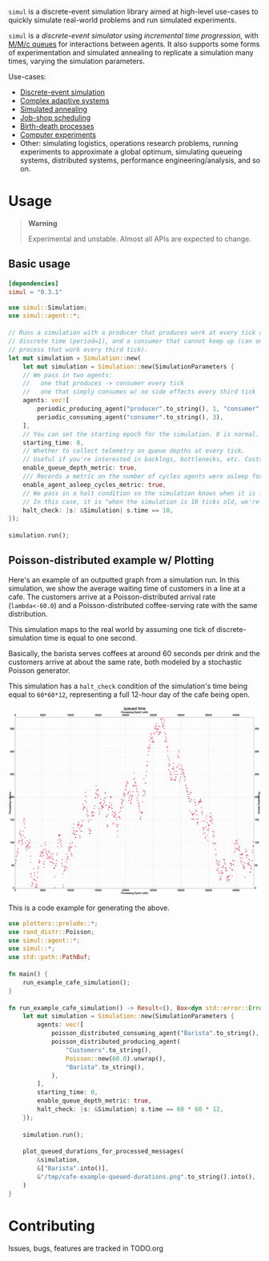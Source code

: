 `simul` is a discrete-event simulation library aimed at high-level use-cases to
quickly simulate real-world problems and run simulated experiments.

`simul` is a *discrete-event simulator* using *incremental time progression*,
with [M/M/c queues](https://en.wikipedia.org/wiki/M/M/c_queue) for interactions
between agents. It also supports some forms of experimentation and simulated
annealing to replicate a simulation many times, varying the simulation
parameters.

Use-cases:
- [Discrete-event simulation](https://en.wikipedia.org/wiki/Discrete-event_simulation)
- [Complex adaptive systems](https://authors.library.caltech.edu/60491/1/MGM%20113.pdf)
- [Simulated annealing](https://en.wikipedia.org/wiki/Simulated_annealing)
- [Job-shop scheduling](https://en.wikipedia.org/wiki/Job-shop_scheduling)
- [Birth-death processes](https://en.wikipedia.org/wiki/Birth%E2%80%93death_process)
- [Computer experiments](https://en.wikipedia.org/wiki/Computer_experiment)
- Other: simulating logistics, operations research problems, running experiments
  to approximate a global optimum, simulating queueing systems, distributed
  systems, performance engineering/analysis, and so on.

# Usage

> **Warning**
>
> Experimental and unstable. Almost all APIs are expected to change.

## Basic usage

``` toml
[dependencies]
simul = "0.3.1"
```

``` rust
use simul::Simulation;
use simul::agent::*;

// Runs a simulation with a producer that produces work at every tick of
// discrete time (period=1), and a consumer that cannot keep up (can only
// process that work every third tick).
let mut simulation = Simulation::new(
    let mut simulation = Simulation::new(SimulationParameters {
    // We pass in two agents:
    //   one that produces -> consumer every tick
    //   one that simply consumes w/ no side effects every third tick
    agents: vec![
        periodic_producing_agent("producer".to_string(), 1, "consumer".to_string()),
        periodic_consuming_agent("consumer".to_string(), 3),
    ],
    // You can set the starting epoch for the simulation. 0 is normal.
    starting_time: 0,
    // Whether to collect telemetry on queue depths at every tick.
    // Useful if you're interested in backlogs, bottlenecks, etc. Costs performance.
    enable_queue_depth_metric: true,
    /// Records a metric on the number of cycles agents were asleep for.
    enable_agent_asleep_cycles_metric: true,
    // We pass in a halt condition so the simulation knows when it is finished.
    // In this case, it is "when the simulation is 10 ticks old, we're done."
    halt_check: |s: &Simulation| s.time == 10,
});

simulation.run();
```

## Poisson-distributed example w/ Plotting

Here's an example of an outputted graph from a simulation run. In this
simulation, we show the average waiting time of customers in a line at a
cafe. The customers arrive at a Poisson-distributed arrival rate
(`lambda<-60.0`) and a Poisson-distributed coffee-serving rate with the
same distribution.

This simulation maps to the real world by assuming one tick of
discrete-simulation time is equal to one second.

Basically, the barista serves coffees at around 60 seconds per drink and
the customers arrive at about the same rate, both modeled by a
stochastic Poisson generator.

This simulation has a `halt_check` condition of the simulation's time
being equal to `60*60*12`, representing a full 12-hour day of the cafe
being open.

![](./readme-assets/cafe-example-queued-durations.png)

This is a code example for generating the above.

``` rust
use plotters::prelude::*;
use rand_distr::Poisson;
use simul::agent::*;
use simul::*;
use std::path::PathBuf;

fn main() {
    run_example_cafe_simulation();
}

fn run_example_cafe_simulation() -> Result<(), Box<dyn std::error::Error>> {
    let mut simulation = Simulation::new(SimulationParameters {
        agents: vec![
            poisson_distributed_consuming_agent("Barista".to_string(), Poisson::new(60.0).unwrap()),
            poisson_distributed_producing_agent(
                "Customers".to_string(),
                Poisson::new(60.0).unwrap(),
                "Barista".to_string(),
            ),
        ],
        starting_time: 0,
        enable_queue_depth_metric: true,
        halt_check: |s: &Simulation| s.time == 60 * 60 * 12,
    });

    simulation.run();

    plot_queued_durations_for_processed_messages(
        &simulation,
        &["Barista".into()],
        &"/tmp/cafe-example-queued-durations.png".to_string().into(),
    )
}
```

# Contributing

Issues, bugs, features are tracked in TODO.org
